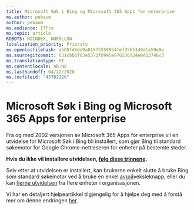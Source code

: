 ```yaml
---
title: Microsoft Søk i Bing og Microsoft 365 Apps for enterprise
ms.author: pebaum
author: pebaum
ms.audience: ITPro
ms.topic: article
ROBOTS: NOINDEX, NOFOLLOW
localization_priority: Priority
ms.openlocfilehash: a508fdb6d9a01975559954fef3565149dfa59e9e
ms.sourcegitcommit: 631cbb5f03e5371f0995e976536d24e9d13746c3
ms.translationtype: HT
ms.contentlocale: nb-NO
ms.lasthandoff: 04/22/2020
ms.locfileid: "43762326"
---
```

# <a name="microsoft-search-in-bing-and-microsoft-365-apps-for-enterprise"></a>Microsoft Søk i Bing og Microsoft 365 Apps for enterprise

Fra og med 2002 versjonen av Microsoft 365 Apps for enterprise vil en utvidelse for Microsoft Søk i Bing bli installert, som gjør Bing til standard søkemotor for Google Chrome-nettleseren for enheter på bestemte steder.

**Hvis du ikke vil installere utvidelsen, [følg disse trinnene](https://docs.microsoft.com/deployoffice/microsoft-search-bing#how-to-exclude-the-extension-for-microsoft-search-in-bing-from-being-installed).**

Selv etter at utvidelsen er installert, kan brukerne enkelt slutte å bruke Bing som standard søkemotor ved å bruke en enkel [av\på](https://docs.microsoft.com/deployoffice/microsoft-search-bing#change-whether-bing-is-the-default-search-engine-for-google-chrome)veksleknapp, eller du kan [fjerne utvidelsen](https://docs.microsoft.com/deployoffice/microsoft-search-bing#how-to-remove-the-extension-after-its-been-installed) fra flere enheter i organisasjonen.

Vi har en detaljert hjelpeartikkel tilgjengelig for å hjelpe deg med å forstå mer om denne endringen [her](https://docs.microsoft.com/deployoffice/microsoft-search-bing).
